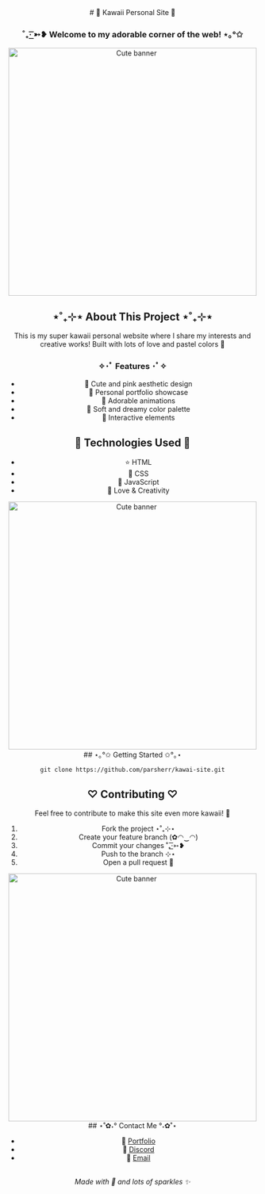 <div align="center">
# 🌸 Kawaii Personal Site 🎀

### ˚₊· ͟͟͞͞➳❥ Welcome to my adorable corner of the web! ⋆｡°✩

<div align="center">
    <img src="https://i.pinimg.com/736x/71/c6/8f/71c68f735485f8b3bc8bea1ef5566660.jpg" alt="Cute banner" width="500"/>
</div>

## ⋆˚₊⊹⋆ About This Project ⋆˚₊⊹⋆

This is my super kawaii personal website where I share my interests and creative works! Built with lots of love and pastel colors 💖

### ✧･ﾟ Features ･ﾟ✧
* 🎀 Cute and pink aesthetic design
* 🌟 Personal portfolio showcase
* 🐰 Adorable animations
* 🌸 Soft and dreamy color palette
* 🍡 Interactive elements

## 🌷 Technologies Used 🌷

* ⭐ HTML
* 🎀 CSS
* 🌟 JavaScript
* 💝 Love & Creativity

<div align="center">
    <img src="https://i.pinimg.com/736x/40/40/23/4040233a01ae405f5e05f636ec32f4bb.jpg" alt="Cute banner" width="500"/>
</div>
## ⋆｡°✩ Getting Started ✩°｡⋆

```
git clone https://github.com/parsherr/kawai-site.git
```
## ♡ Contributing ♡

Feel free to contribute to make this site even more kawaii! 🌸

1. Fork the project ⋆˚₊⊹⋆
2. Create your feature branch (✿◠‿◠)
3. Commit your changes ˚₊·͟͟͞͞➳❥
4. Push to the branch ⊹⋆
5. Open a pull request 🎀

<div align="center">
    <img src="https://i.pinimg.com/736x/8c/02/71/8c02711140b21bdb992eac6d214a2f60.jpg" alt="Cute banner" width="500"/>
</div>
## ⋆˚✿˖° Contact Me °˖✿˚⋆

* 🌸 [Portfolio](https://parsher.xyz)
* 🎀 [Discord](https://discord.gg/bdfd)
* 💖 [Email](mailto:info@setscript.com)

<div align="center">
    <br>
    <i>Made with 💖 and lots of sparkles ✨</i>
</div>
</div>

